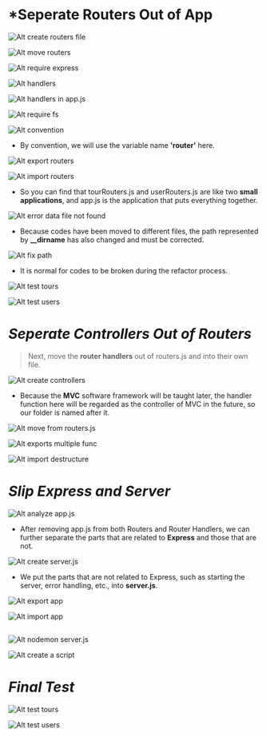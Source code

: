 # **\*Seperate Routers Out of App**

![Alt create routers file](pic/bandicam%202022-10-18%2012-04-53-521.jpg)

![Alt move routers](pic/bandicam%202022-10-18%2012-06-37-572.jpg)

![Alt require express](pic/bandicam%202022-10-18%2012-08-53-429.jpg)

![Alt handlers](pic/bandicam%202022-10-18%2012-10-15-422.jpg)

![Alt handlers in app.js](pic/bandicam%202022-10-18%2012-11-52-767.jpg)

![Alt require fs](pic/bandicam%202022-10-18%2012-13-20-205.jpg)

![Alt convention](pic/bandicam%202022-10-18%2012-15-14-930.jpg)

- By convention, we will use the variable name **'router'** here.

![Alt export routers](pic/bandicam%202022-10-18%2012-18-20-754.jpg)

![Alt import routers](pic/bandicam%202022-10-18%2012-20-17-427.jpg)

- So you can find that tourRouters.js and userRouters.js are like two **small applications**, and app.js is the application that puts everything together.

![Alt error data file not found](pic/bandicam%202022-10-18%2012-21-46-374.jpg)

- Because codes have been moved to different files, the path represented by **\_\_dirname** has also changed and must be corrected.

![Alt fix path](pic/bandicam%202022-10-18%2012-24-03-060.jpg)

- It is normal for codes to be broken during the refactor process.

![Alt test tours](pic/bandicam%202022-10-18%2012-27-15-920.jpg)

![Alt test users](pic/bandicam%202022-10-18%2012-27-50-803.jpg)

# **_Seperate Controllers Out of Routers_**

> Next, move the **router handlers** out of routers.js and into their own file.

![Alt create controllers](pic/bandicam%202022-10-18%2012-29-39-841.jpg)

- Because the **MVC** software framework will be taught later, the handler function here will be regarded as the controller of MVC in the future, so our folder is named after it.

![Alt move from routers.js](pic/bandicam%202022-10-18%2012-31-30-727.jpg)

![Alt exports multiple func](pic/bandicam%202022-10-18%2012-34-48-654.jpg)

![Alt import destructure](pic/bandicam%202022-10-18%2012-44-02-565.jpg)

# **_Slip Express and Server_**

![Alt analyze app.js](pic/bandicam%202022-10-18%2012-46-33-897.jpg)

- After removing app.js from both Routers and Router Handlers, we can further separate the parts that are related to **Express** and those that are not.

![Alt create server.js](pic/bandicam%202022-10-18%2012-47-39-868.jpg)

- We put the parts that are not related to Express, such as starting the server, error handling, etc., into **server.js**.

![Alt export app](pic/bandicam%202022-10-18%2012-48-23-335.jpg)

![Alt import app](pic/bandicam%202022-10-18%2012-49-25-051.jpg)

##

![Alt nodemon server.js](pic/bandicam%202022-10-18%2012-50-46-034.jpg)

![Alt create a script](pic/bandicam%202022-10-18%2012-52-58-718.jpg)

# **_Final Test_**

![Alt test tours](pic/bandicam%202022-10-18%2012-53-41-191.jpg)

![Alt test users](pic/bandicam%202022-10-18%2012-54-08-406.jpg)
